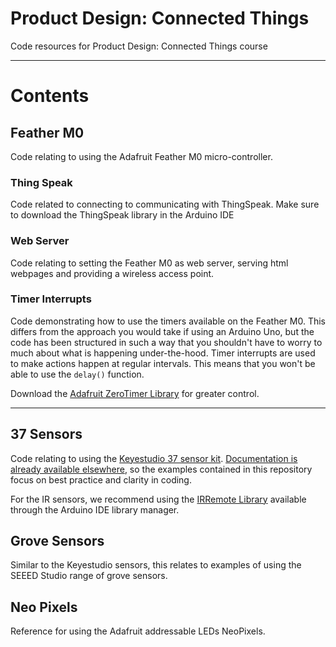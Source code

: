 # Product Design: Connected Things

Code resources for Product Design: Connected Things course

* * *

# Contents

## Feather M0

Code relating to using the Adafruit Feather M0 micro-controller.

### Thing Speak

Code related to connecting to communicating with ThingSpeak. Make sure to download the ThingSpeak library in the Arduino IDE

### Web Server

Code relating to setting the Feather M0 as web server, serving html webpages and providing a wireless access point.

### Timer Interrupts

Code demonstrating how to use the timers available on the Feather M0. This differs from the approach you would take if using an Arduino Uno, but the code has been structured in such a way that you shouldn't have to worry to much about what is happening under-the-hood. Timer interrupts are used to make actions happen at regular intervals. This means that you won't be able to use the `delay()` function.

Download the [Adafruit ZeroTimer Library](https://github.com/adafruit/Adafruit_ZeroTimer) for greater control.

* * *

## 37 Sensors

Code relating to using the [Keyestudio 37 sensor kit](https://wiki.keyestudio.com/Ks0068_keyestudio_37_in_1_Sensor_Kit_for_Arduino_Starters#kesestudio_37_in_1_Sensor_Kit_for_Arduino_Starters). [Documentation is already available elsewhere](https://www.instructables.com/id/Arduino-37-in-1-Sensors-Kit-Explained/), so the examples contained in this repository focus on best practice and clarity in coding.

For the IR sensors, we recommend using the [IRRemote Library](http://z3t0.github.io/Arduino-IRremote/) available through the Arduino IDE library manager.

## Grove Sensors

Similar to the Keyestudio sensors, this relates to examples of using the SEEED Studio range of grove sensors.

## Neo Pixels

Reference for using the Adafruit addressable LEDs NeoPixels.
